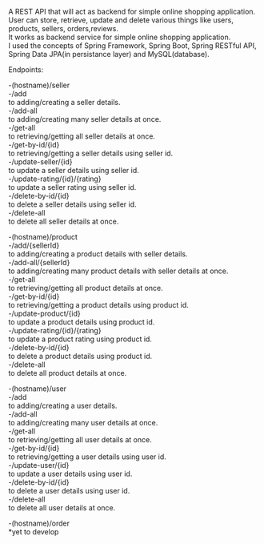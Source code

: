 A REST API that will act as backend for simple online shopping application.\
User can store, retrieve, update and delete various things like users, products, sellers, orders,reviews.\
It works as backend service for simple online shopping application.\
I used the concepts of Spring Framework, Spring Boot, Spring RESTful API, Spring Data JPA(in persistance layer) and MySQL(database).

Endpoints:

-(hostname)/seller\
    -/add\
        to adding/creating a seller details.\
    -/add-all\
        to adding/creating many seller details at once.\
    -/get-all\
        to retrieving/getting all seller details at once.\
    -/get-by-id/{id}\
        to retrieving/getting a seller details using seller id.\
    -/update-seller/{id}\
        to update a seller details using seller id.\
    -/update-rating/{id}/{rating}\
        to update a seller rating using seller id.\
    -/delete-by-id/{id}\
        to delete a seller details using seller id.\
    -/delete-all\
        to delete all seller details at once.

-(hostname)/product\
    -/add/{sellerId}\
        to adding/creating a product details with seller details.\
    -/add-all/{sellerId}\
        to adding/creating many product details with seller details at once.\
    -/get-all\
        to retrieving/getting all product details at once.\
    -/get-by-id/{id}\
        to retrieving/getting a product details using product id.\
    -/update-product/{id}\
        to update a product details using product id.\
    -/update-rating/{id}/{rating}\
        to update a product rating using product id.\
    -/delete-by-id/{id}\
        to delete a product details using product id.\
    -/delete-all\
        to delete all product details at once.

-(hostname)/user\
        -/add\
        to adding/creating a user details.\
    -/add-all\
        to adding/creating many user details at once.\
    -/get-all\
        to retrieving/getting all user details at once.\
    -/get-by-id/{id}\
        to retrieving/getting a user details using user id.\
    -/update-user/{id}\
        to update a user details using user id.\
    -/delete-by-id/{id}\
        to delete a user details using user id.\
    -/delete-all\
        to delete all user details at once.

-(hostname)/order\
    *yet to develop
